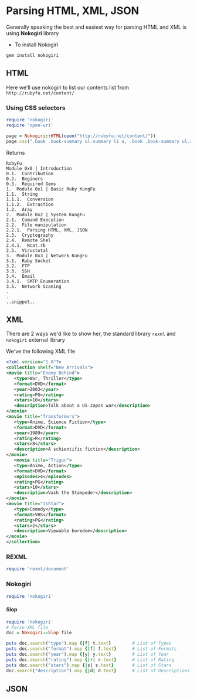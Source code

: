 # Parsing HTML, XML, JSON

Generally speaking the best and easiest way for parsing HTML and XML is using **Nokogiri** library

- To install Nokogiri
```
gem install nokogiri
```

## HTML

Here we'll use nokogiri to list our contents list from `http://rubyfu.net/content/`

### Using CSS selectors
```ruby
require 'nokogiri'
require 'open-uri'

page = Nokogiri::HTML(open("http://rubyfu.net/content/"))
page.css(".book .book-summary ul.summary li a, .book .book-summary ul.summary li span").each { |css| puts css.text.strip.squeeze.gsub("\n", '')}
```

Returns 
```
RubyFu
Module 0x0 | Introduction
0.1.  Contribution
0.2.  Beginers
0.3.  Required Gems
1.  Module 0x1 | Basic Ruby KungFu
1.1.  String
1.1.1.  Conversion
1.1.2.  Extraction
1.2.  Aray
2.  Module 0x2 | System KungFu
2.1.  Comand Execution
2.2.  File manipulation
2.2.1.  Parsing HTML, XML, JSON
2.3.  Cryptography
2.4.  Remote Shel
2.4.1.  Ncat.rb
2.5.  Virustotal
3.  Module 0x3 | Network KungFu
3.1.  Ruby Socket
3.2.  FTP
3.3.  SSH
3.4.  Email
3.4.1.  SMTP Enumeration
3.5.  Network Scaning
.
.
..snippet..
```

## XML
There are 2 ways we'd like to show her, the standard library `rexml` and `nokogiri` external library 

We've the following XML file
```xml
<?xml version="1.0"?>
<collection shelf="New Arrivals">
<movie title="Enemy Behind">
   <type>War, Thriller</type>
   <format>DVD</format>
   <year>2003</year>
   <rating>PG</rating>
   <stars>10</stars>
   <description>Talk about a US-Japan war</description>
</movie>
<movie title="Transformers">
   <type>Anime, Science Fiction</type>
   <format>DVD</format>
   <year>1989</year>
   <rating>R</rating>
   <stars>8</stars>
   <description>A schientific fiction</description>
</movie>
   <movie title="Trigun">
   <type>Anime, Action</type>
   <format>DVD</format>
   <episodes>4</episodes>
   <rating>PG</rating>
   <stars>10</stars>
   <description>Vash the Stampede!</description>
</movie>
<movie title="Ishtar">
   <type>Comedy</type>
   <format>VHS</format>
   <rating>PG</rating>
   <stars>2</stars>
   <description>Viewable boredom</description>
</movie>
</collection>
```

### REXML

```ruby
require 'rexml/document'


```

### Nokogiri
```ruby
require 'nokogiri'


```


#### Slop
```ruby
require 'nokogiri'
# Parse XML file
doc = Nokogiri::Slop file

puts doc.search("type").map {|f| t.text}        # List of Types
puts doc.search("format").map {|f| f.text}      # List of Formats
puts doc.search("year").map {|y| y.text}        # List of Year
puts doc.search("rating").map {|r| r.text}      # List of Rating
puts doc.search("stars").map {|s| s.text}       # List of Stars
doc.search("description").map {|d| d.text}      # List of Descriptions
```


## JSON
